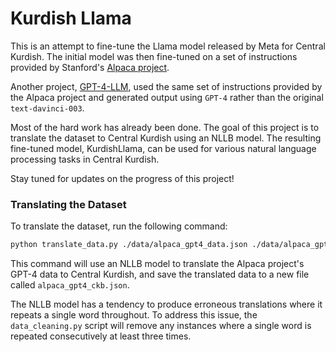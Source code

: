 # Kurdish Llama
This is an attempt to fine-tune the Llama model released by Meta for Central Kurdish. The initial model was then fine-tuned on a set of instructions provided by Stanford's [Alpaca project](https://crfm.stanford.edu/2023/03/13/alpaca.html).

Another project, [GPT-4-LLM](https://github.com/Instruction-Tuning-with-GPT-4/GPT-4-LLM), used the same set of instructions provided by the Alpaca project and generated output using `GPT-4` rather than the original `text-davinci-003`.

Most of the hard work has already been done. The goal of this project is to translate the dataset to Central Kurdish using an NLLB model. The resulting fine-tuned model, KurdishLlama, can be used for various natural language processing tasks in Central Kurdish.

Stay tuned for updates on the progress of this project!


### Translating the Dataset

To translate the dataset, run the following command:
```bash
python translate_data.py ./data/alpaca_gpt4_data.json ./data/alpaca_gpt4_ckb.json
```

This command will use an NLLB model to translate the Alpaca project's GPT-4 data to Central Kurdish, and save the translated data to a new file called `alpaca_gpt4_ckb.json`.


The NLLB model has a tendency to produce erroneous translations where it repeats a single word throughout. To address this issue, the `data_cleaning.py` script will remove any instances where a single word is repeated consecutively at least three times.